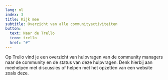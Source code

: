 ```yaml
---
lang: nl
index: 3
title: Kijk mee
subtitle: Overzicht van alle communityactiviteiten
button:
  text: Naar de Trello
  icon: trello
  href: "#"
---
```

Op Trello vind je een overzicht van hulpvragen van de community managers naar de community en de status van deze hulpvragen. Denk hierbij aan meehelpen met discussies of helpen met het opzetten van een website zoals deze.

